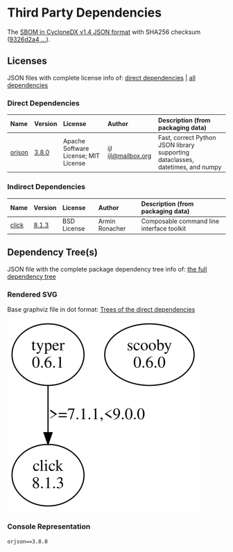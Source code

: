# Third Party Dependencies

<!--[[[fill sbom_sha256()]]]-->
The [SBOM in CycloneDX v1.4 JSON format](https://github.com/sthagen/pilli/blob/default/sbom.json) with SHA256 checksum ([9326d2a4 ...](https://raw.githubusercontent.com/sthagen/pilli/default/sbom.json.sha256 "sha256:9326d2a49c2b7157a40de4a525462dafbac597568ca6a71acb39dfb02e322497")).
<!--[[[end]]] (checksum: 4a5085070036246e1e2793f948591b2a)-->
## Licenses 

JSON files with complete license info of: [direct dependencies](direct-dependency-licenses.json) | [all dependencies](all-dependency-licenses.json)

### Direct Dependencies

<!--[[[fill direct_dependencies_table()]]]-->
| Name                                    | Version                                         | License                              | Author                | Description (from packaging data)                                              |
|:----------------------------------------|:------------------------------------------------|:-------------------------------------|:----------------------|:-------------------------------------------------------------------------------|
| [orjson](https://github.com/ijl/orjson) | [3.8.0](https://pypi.org/project/orjson/3.8.0/) | Apache Software License; MIT License | ijl <ijl@mailbox.org> | Fast, correct Python JSON library supporting dataclasses, datetimes, and numpy |
<!--[[[end]]] (checksum: 5bdbbace01e33add822ef5e47b1faa18)-->

### Indirect Dependencies

<!--[[[fill indirect_dependencies_table()]]]-->
| Name                                          | Version                                        | License     | Author         | Description (from packaging data)         |
|:----------------------------------------------|:-----------------------------------------------|:------------|:---------------|:------------------------------------------|
| [click](https://palletsprojects.com/p/click/) | [8.1.3](https://pypi.org/project/click/8.1.3/) | BSD License | Armin Ronacher | Composable command line interface toolkit |
<!--[[[end]]] (checksum: dc3a866a7aa3332404bde3da87727cb9)-->

## Dependency Tree(s)

JSON file with the complete package dependency tree info of: [the full dependency tree](package-dependency-tree.json)

### Rendered SVG

Base graphviz file in dot format: [Trees of the direct dependencies](package-dependency-tree.dot.txt)

<img src="https://raw.githubusercontent.com/sthagen/pilli/default/docs/third-party/package-dependency-tree.svg" alt="Trees of the direct dependencies" title="Trees of the direct dependencies"/>

### Console Representation

<!--[[[fill dependency_tree_console_text()]]]-->
````console
orjson==3.8.0
````
<!--[[[end]]] (checksum: 956d60ee33d79a2532a94c82b6097753)-->
